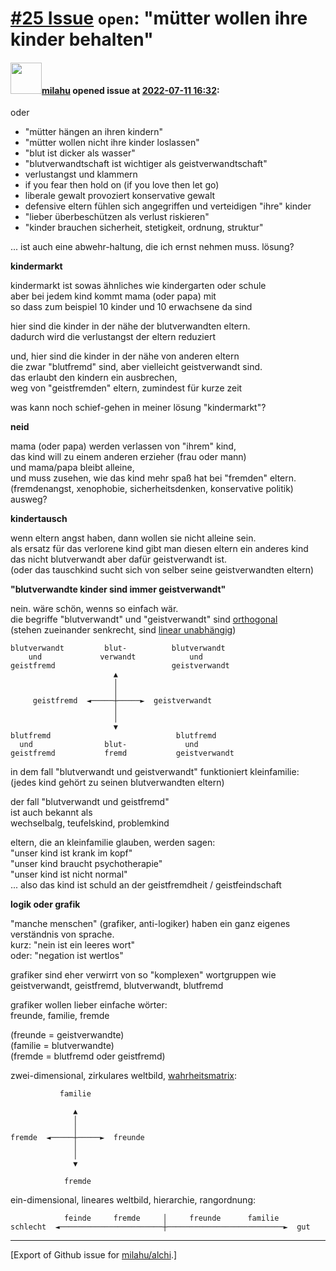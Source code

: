 # [\#25 Issue](https://github.com/milahu/alchi/issues/25) `open`: "mütter wollen ihre kinder behalten"

#### <img src="https://avatars.githubusercontent.com/u/12958815?v=4" width="50">[milahu](https://github.com/milahu) opened issue at [2022-07-11 16:32](https://github.com/milahu/alchi/issues/25):

oder

- "mütter hängen an ihren kindern"
- "mütter wollen nicht ihre kinder loslassen"
- "blut ist dicker als wasser"
- "blutverwandtschaft ist wichtiger als geistverwandtschaft"
- verlustangst und klammern
- if you fear then hold on (if you love then let go)
- liberale gewalt provoziert konservative gewalt
- defensive eltern fühlen sich angegriffen und verteidigen "ihre" kinder
- "lieber überbeschützen als verlust riskieren"
- "kinder brauchen sicherheit, stetigkeit, ordnung, struktur"

... ist auch eine abwehr-haltung, die ich ernst nehmen muss. lösung?

**kindermarkt**

kindermarkt ist sowas ähnliches wie kindergarten oder schule  
aber bei jedem kind kommt mama (oder papa) mit  
so dass zum beispiel 10 kinder und 10 erwachsene da sind

hier sind die kinder in der nähe der blutverwandten eltern.  
dadurch wird die verlustangst der eltern reduziert

und, hier sind die kinder in der nähe von anderen eltern  
die zwar "blutfremd" sind, aber vielleicht geistverwandt sind.  
das erlaubt den kindern ein ausbrechen,  
weg von "geistfremden" eltern, zumindest für kurze zeit

was kann noch schief-gehen in meiner lösung "kindermarkt"?

**neid**

mama (oder papa) werden verlassen von "ihrem" kind,  
das kind will zu einem anderen erzieher (frau oder mann)  
und mama/papa bleibt alleine,  
und muss zusehen, wie das kind mehr spaß hat bei "fremden" eltern.  
(fremdenangst, xenophobie, sicherheitsdenken, konservative politik)  
ausweg?

**kindertausch**

wenn eltern angst haben, dann wollen sie nicht alleine sein.  
als ersatz für das verlorene kind gibt man diesen eltern ein anderes
kind  
das nicht blutverwandt aber dafür geistverwandt ist.  
(oder das tauschkind sucht sich von selber seine geistverwandten eltern)

**"blutverwandte kinder sind immer geistverwandt"**

nein. wäre schön, wenns so einfach wär.  
die begriffe "blutverwandt" und "geistverwandt" sind
[orthogonal](https://de.wikipedia.org/wiki/Orthogonalit%C3%A4t)  
(stehen zueinander senkrecht, sind [linear
unabhängig](https://de.wikipedia.org/wiki/Lineare_Unabh%C3%A4ngigkeit))

    blutverwandt         blut-          blutverwandt
        und             verwandt            und
    geistfremd                          geistverwandt
                           ▲
                           │
                           │
         geistfremd  ◄─────┼─────►  geistverwandt
                           │
                           │
                           ▼
    blutfremd                            blutfremd
      und                blut-             und
    geistfremd           fremd           geistverwandt

in dem fall "blutverwandt und geistverwandt" funktioniert
kleinfamilie:  
(jedes kind gehört zu seinen blutverwandten eltern)

der fall "blutverwandt und geistfremd"  
ist auch bekannt als  
wechselbalg, teufelskind, problemkind

eltern, die an kleinfamilie glauben, werden sagen:  
"unser kind ist krank im kopf"  
"unser kind braucht psychotherapie"  
"unser kind ist nicht normal"  
... also das kind ist schuld an der geistfremdheit / geistfeindschaft

**logik oder grafik**

"manche menschen" (grafiker, anti-logiker) haben ein ganz eigenes
verständnis von sprache.  
kurz: "nein ist ein leeres wort"  
oder: "negation ist wertlos"

grafiker sind eher verwirrt von so "komplexen" wortgruppen wie  
geistverwandt, geistfremd, blutverwandt, blutfremd

grafiker wollen lieber einfache wörter:  
freunde, familie, fremde

(freunde = geistverwandte)  
(familie = blutverwandte)  
(fremde = blutfremd oder geistfremd)

zwei-dimensional, zirkulares weltbild,
[wahrheitsmatrix](https://de.wikipedia.org/wiki/Wahrheitstabelle):

               familie

                  ▲
                  │
                  │
    fremde  ◄─────┼─────►  freunde
                  │
                  │
                  ▼

                fremde

ein-dimensional, lineares weltbild, hierarchie, rangordnung:

                feinde     fremde     │     freunde      familie
    schlecht  ◄───────────────────────┼──────────────────────────►  gut

------------------------------------------------------------------------

\[Export of Github issue for
[milahu/alchi](https://github.com/milahu/alchi).\]
